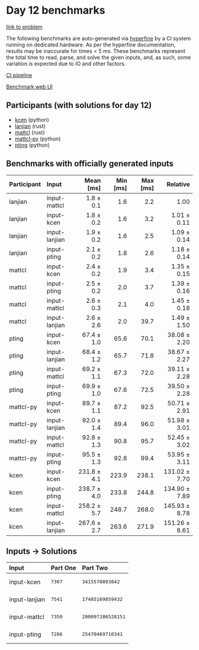 # Day 12 benchmarks

[link to problem](https://adventofcode.com/2023/day/12)

The following benchmarks are auto-generated via
[hyperfine](https://github.com/sharkdp/hyperfine) by a CI system running on
dedicated hardware. As per the hyperfine documentation, results may be
inaccurate for times < 5 ms. These benchmarks represent the total time to read,
parse, and solve the given inputs, and, as such, some variation is expected due
to IO and other factors.

[CI pipeline](http://ci.papercode.net:8080/teams/main/pipelines/aoc2023)

[Benchmark web UI](https://aoc.ancalagon.black)


## Participants (with solutions for day 12)

- [kcen](https://github.com/kcen/aoc2023) (python)
- [lanjian](https://github.com/lanjian/aoc-2023) (rust)
- [mattcl](https://github.com/mattcl/aoc2023) (rust)
- [mattcl-py](https://github.com/mattcl/aoc2023-py) (python)
- [pting](https://github.com/pting/aoc2023) (python)


## Benchmarks with officially generated inputs

| Participant | Input | Mean [ms] | Min [ms] | Max [ms] | Relative |
|:---|:---|---:|---:|---:|---:|
| lanjian | input-mattcl | 1.8 ± 0.1 | 1.6 | 2.2 | 1.00 |
| lanjian | input-kcen | 1.8 ± 0.2 | 1.6 | 3.2 | 1.01 ± 0.11 |
| lanjian | input-lanjian | 1.9 ± 0.2 | 1.6 | 2.5 | 1.09 ± 0.14 |
| lanjian | input-pting | 2.1 ± 0.2 | 1.8 | 2.6 | 1.18 ± 0.14 |
| mattcl | input-kcen | 2.4 ± 0.2 | 1.9 | 3.4 | 1.35 ± 0.15 |
| mattcl | input-pting | 2.5 ± 0.2 | 2.0 | 3.7 | 1.39 ± 0.16 |
| mattcl | input-mattcl | 2.6 ± 0.3 | 2.1 | 4.0 | 1.45 ± 0.18 |
| mattcl | input-lanjian | 2.6 ± 2.6 | 2.0 | 39.7 | 1.49 ± 1.50 |
| pting | input-kcen | 67.4 ± 1.0 | 65.6 | 70.1 | 38.08 ± 2.20 |
| pting | input-lanjian | 68.4 ± 1.2 | 65.7 | 71.8 | 38.67 ± 2.27 |
| pting | input-mattcl | 69.2 ± 1.1 | 67.3 | 72.0 | 39.11 ± 2.28 |
| pting | input-pting | 69.9 ± 1.0 | 67.6 | 72.5 | 39.50 ± 2.28 |
| mattcl-py | input-kcen | 89.7 ± 1.1 | 87.2 | 92.5 | 50.71 ± 2.91 |
| mattcl-py | input-lanjian | 92.0 ± 1.4 | 89.4 | 96.0 | 51.98 ± 3.01 |
| mattcl-py | input-mattcl | 92.8 ± 1.3 | 90.8 | 95.7 | 52.45 ± 3.02 |
| mattcl-py | input-pting | 95.5 ± 1.3 | 92.8 | 99.4 | 53.95 ± 3.11 |
| kcen | input-kcen | 231.8 ± 4.1 | 223.9 | 238.1 | 131.02 ± 7.70 |
| kcen | input-pting | 238.7 ± 4.0 | 233.8 | 244.8 | 134.90 ± 7.89 |
| kcen | input-mattcl | 258.2 ± 5.7 | 248.7 | 268.0 | 145.93 ± 8.78 |
| kcen | input-lanjian | 267.6 ± 2.7 | 263.6 | 271.9 | 151.26 ± 8.61 |


## Inputs -> Solutions

| Input | Part One | Part Two |
|:---|:---|:---|
|input-kcen|<pre>7307</pre>|<pre>3415570893842</pre>|
|input-lanjian|<pre>7541</pre>|<pre>17485169859432</pre>|
|input-mattcl|<pre>7350</pre>|<pre>200097286528151</pre>|
|input-pting|<pre>7286</pre>|<pre>25470469710341</pre>|